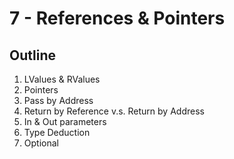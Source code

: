 # 7 - References & Pointers

## Outline
1. LValues & RValues
2. Pointers
3. Pass by Address
4. Return by Reference v.s. Return by Address
5. In & Out parameters
6. Type Deduction
7. Optional